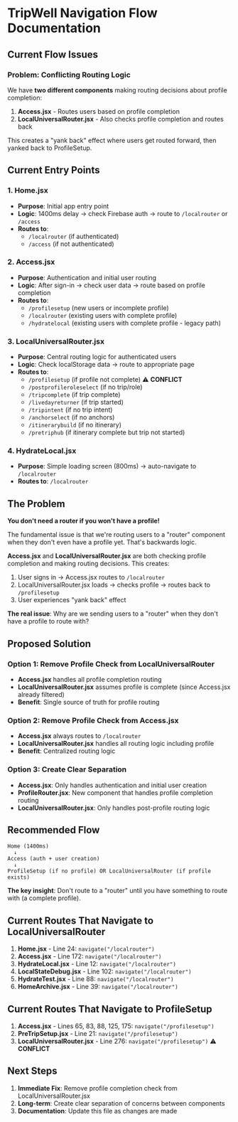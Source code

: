 # TripWell Navigation Flow Documentation

## Current Flow Issues

### Problem: Conflicting Routing Logic
We have **two different components** making routing decisions about profile completion:

1. **Access.jsx** - Routes users based on profile completion
2. **LocalUniversalRouter.jsx** - Also checks profile completion and routes back

This creates a "yank back" effect where users get routed forward, then yanked back to ProfileSetup.

## Current Entry Points

### 1. Home.jsx
- **Purpose**: Initial app entry point
- **Logic**: 1400ms delay → check Firebase auth → route to `/localrouter` or `/access`
- **Routes to**: 
  - `/localrouter` (if authenticated)
  - `/access` (if not authenticated)

### 2. Access.jsx  
- **Purpose**: Authentication and initial user routing
- **Logic**: After sign-in → check user data → route based on profile completion
- **Routes to**:
  - `/profilesetup` (new users or incomplete profile)
  - `/localrouter` (existing users with complete profile)
  - `/hydratelocal` (existing users with complete profile - legacy path)

### 3. LocalUniversalRouter.jsx
- **Purpose**: Central routing logic for authenticated users
- **Logic**: Check localStorage data → route to appropriate page
- **Routes to**:
  - `/profilesetup` (if profile not complete) ⚠️ **CONFLICT**
  - `/postprofileroleselect` (if no trip/role)
  - `/tripcomplete` (if trip complete)
  - `/livedayreturner` (if trip started)
  - `/tripintent` (if no trip intent)
  - `/anchorselect` (if no anchors)
  - `/itinerarybuild` (if no itinerary)
  - `/pretriphub` (if itinerary complete but trip not started)

### 4. HydrateLocal.jsx
- **Purpose**: Simple loading screen (800ms) → auto-navigate to `/localrouter`
- **Routes to**: `/localrouter`

## The Problem

**You don't need a router if you won't have a profile!**

The fundamental issue is that we're routing users to a "router" component when they don't even have a profile yet. That's backwards logic.

**Access.jsx** and **LocalUniversalRouter.jsx** are both checking profile completion and making routing decisions. This creates:

1. User signs in → Access.jsx routes to `/localrouter`
2. LocalUniversalRouter.jsx loads → checks profile → routes back to `/profilesetup`
3. User experiences "yank back" effect

**The real issue**: Why are we sending users to a "router" when they don't have a profile to route with?

## Proposed Solution

### Option 1: Remove Profile Check from LocalUniversalRouter
- **Access.jsx** handles all profile completion routing
- **LocalUniversalRouter.jsx** assumes profile is complete (since Access.jsx already filtered)
- **Benefit**: Single source of truth for profile routing

### Option 2: Remove Profile Check from Access.jsx  
- **Access.jsx** always routes to `/localrouter`
- **LocalUniversalRouter.jsx** handles all routing logic including profile
- **Benefit**: Centralized routing logic

### Option 3: Create Clear Separation
- **Access.jsx**: Only handles authentication and initial user creation
- **ProfileRouter.jsx**: New component that handles profile completion routing
- **LocalUniversalRouter.jsx**: Only handles post-profile routing logic

## Recommended Flow

```
Home (1400ms) 
  ↓
Access (auth + user creation)
  ↓
ProfileSetup (if no profile) OR LocalUniversalRouter (if profile exists)
```

**The key insight**: Don't route to a "router" until you have something to route with (a complete profile).

## Current Routes That Navigate to LocalUniversalRouter

1. **Home.jsx** - Line 24: `navigate("/localrouter")`
2. **Access.jsx** - Line 172: `navigate("/localrouter")`  
3. **HydrateLocal.jsx** - Line 12: `navigate("/localrouter")`
4. **LocalStateDebug.jsx** - Line 102: `navigate("/localrouter")`
5. **HydrateTest.jsx** - Line 88: `navigate("/localrouter")`
6. **HomeArchive.jsx** - Line 39: `navigate("/localrouter")`

## Current Routes That Navigate to ProfileSetup

1. **Access.jsx** - Lines 65, 83, 88, 125, 175: `navigate("/profilesetup")`
2. **PreTripSetup.jsx** - Line 21: `navigate("/profilesetup")`
3. **LocalUniversalRouter.jsx** - Line 276: `navigate("/profilesetup")` ⚠️ **CONFLICT**

## Next Steps

1. **Immediate Fix**: Remove profile completion check from LocalUniversalRouter.jsx
2. **Long-term**: Create clear separation of concerns between components
3. **Documentation**: Update this file as changes are made
